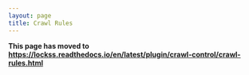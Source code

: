 ```yaml
---
layout: page
title: Crawl Rules
---
```


**This page has moved to <https://lockss.readthedocs.io/en/latest/plugin/crawl-control/crawl-rules.html>**
